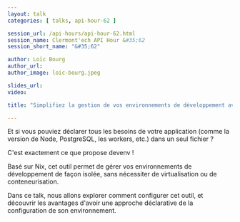 ```yaml
---
layout: talk
categories: [ talks, api-hour-62 ]

session_url: /api-hours/api-hour-62.html
session_name: Clermont'ech API Hour &#35;62
session_short_name: "&#35;62"

author: Loïc Bourg
author_url:
author_image: loic-bourg.jpeg

slides_url:
video:

title: "Simplifiez la gestion de vos environnements de développement avec devenv !"

---
```


Et si vous pouviez déclarer tous les besoins de votre application (comme la
version de Node, PostgreSQL, les workers, etc.) dans un seul fichier ?

C'est exactement ce que propose devenv !

Basé sur Nix, cet outil permet de gérer vos environnements de développement de
façon isolée, sans nécessiter de virtualisation ou de conteneurisation.

Dans ce talk, nous allons explorer comment configurer cet outil, et découvrir
les avantages d'avoir une approche déclarative de la configuration de son
environnement.
